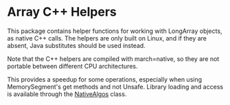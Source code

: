 # Array C++ Helpers

This package contains helper functions for working with LongArray objects,
as native C++ calls.  The helpers are only built on Linux, and if they are absent,
Java substitutes should be used instead.  

Note that the C++ helpers are compiled with march=native, so they are not portable 
between different CPU architectures.

This provides a speedup for some operations, especially when using MemorySegment's
get methods and not Unsafe.  Library loading and access is available through the 
[NativeAlgos](java/nu/marginalia/NativeAlgos.java) class.
